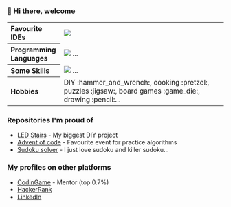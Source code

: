 ### :wave: Hi there, welcome

<table>
	<tr>
		<th align="left">Favourite IDEs</th>
		<td><img src="https://skillicons.dev/icons?i=neovim,vim,vscode" /></td>
	</tr>
	<tr>
		<th align="left">Programming<br>Languages</td>
		<td><img src="https://skillicons.dev/icons?i=c,python,bash,cs,js,php" /> ...</td>
	</tr>
	<tr>
		<th align="left">Some Skills</td>
		<td><img src="https://skillicons.dev/icons?i=linux,regex,git,arduino" /> ...</td>
	</tr>
	<tr>
		<th align="left">Hobbies</td>
		<td>DIY :hammer_and_wrench:, cooking :pretzel:, puzzles :jigsaw:, board games :game_die:, drawing :pencil:...</td>
	</tr>
</table>

### Repositories I'm proud of
 * [LED Stairs](https://github.com/isinek/led_stairs) - My biggest DIY project
 * [Advent of code](https://github.com/isinek/advent_of_code) - Favourite event for practice algorithms
 * [Sudoku solver](https://github.com/isinek/sudoku_solver) - I just love sudoku and killer sudoku...

### My profiles on other platforms
 * [CodinGame](https://www.codingame.com/profile/0239460023467e4a81d30cce8b1c84684575101) - Mentor (top 0.7%)
 * [HackerRank](https://www.hackerrank.com/isinek)
 * [LinkedIn](https://www.linkedin.com/in/ivansinek/)
